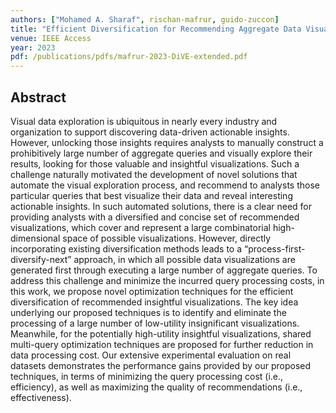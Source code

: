 ```yaml
---
authors: ["Mohamed A. Sharaf", rischan-mafrur, guido-zuccon]
title: "Efficient Diversification for Recommending Aggregate Data Visualizations"
venue: IEEE Access
year: 2023
pdf: /publications/pdfs/mafrur-2023-DiVE-extended.pdf
---
```


## Abstract 

Visual data exploration is ubiquitous in nearly every industry and organization to support discovering data-driven actionable insights. However, unlocking those insights requires analysts to manually construct a prohibitively large number of aggregate queries and visually explore their results, looking for those valuable and insightful visualizations. Such a challenge naturally motivated the development of novel solutions that automate the visual exploration process, and recommend to analysts those particular queries that best visualize their data and reveal interesting actionable insights. In such automated solutions, there is a clear need for providing analysts with a diversified and concise set of recommended visualizations, which cover and represent a large combinatorial high-dimensional space of possible visualizations. However, directly incorporating existing diversification methods leads to a “process-first-diversify-next” approach, in which all possible data visualizations are generated first through executing a large number of aggregate queries. To address this challenge and minimize the incurred query processing costs, in this work, we propose novel optimization techniques for the efficient diversification of recommended insightful visualizations. The key idea underlying our proposed techniques is to identify and eliminate the processing of a large number of low-utility insignificant visualizations. Meanwhile, for the potentially high-utility insightful visualizations, shared multi-query optimization techniques are proposed for further reduction in data processing cost. Our extensive experimental evaluation on real datasets demonstrates the performance gains provided by our proposed techniques, in terms of minimizing the query processing cost (i.e., efficiency), as well as maximizing the quality of recommendations (i.e., effectiveness).
